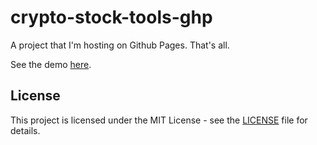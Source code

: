 # crypto-stock-tools-ghp

A project that I'm hosting on Github Pages. That's all.

See the demo [here](https://www.weaverdyl.com/crypto-stock-tools-ghp/).

## License
This project is licensed under the MIT License - see the [LICENSE](LICENSE) file for details.

